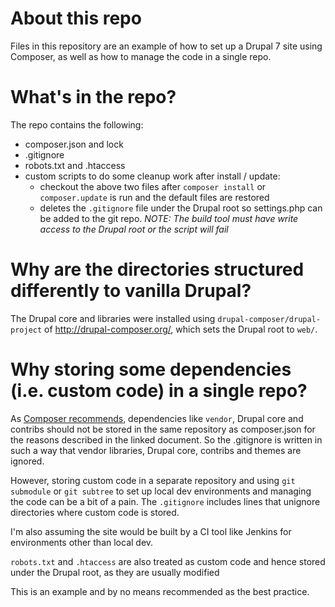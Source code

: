 # About this repo

Files in this repository are an example of how to set up a Drupal 7 site using Composer, as well as how to manage the code in a single repo.

# What's in the repo?
The repo contains the following:
* composer.json and lock
* .gitignore
* robots.txt and .htaccess
* custom scripts to do some cleanup work after install / update:
  * checkout the above two files after ```composer install``` or ```composer.update``` is run and the default files are restored
  * deletes the ```.gitignore``` file under the Drupal root so settings.php can be added to the git repo. _NOTE: The build tool must have write access to the Drupal root or the script will fail_

# Why are the directories structured differently to vanilla Drupal?
The Drupal core and libraries were installed using ```drupal-composer/drupal-project``` of http://drupal-composer.org/, which sets the Drupal root to ```web/```.

# Why storing some dependencies (i.e. custom code) in a single repo?
As [Composer recommends](https://getcomposer.org/doc/faqs/should-i-commit-the-dependencies-in-my-vendor-directory.md), dependencies like ```vendor```, Drupal core and contribs should not be stored in the same repository as composer.json for the reasons described in the linked document. So the .gitignore is written in such a way that vendor libraries, Drupal core, contribs and themes are ignored.

However, storing custom code in a separate repository and using ```git submodule``` or ```git subtree``` to set up local dev environments and managing the code can be a bit of a pain. The ```.gitignore``` includes lines that unignore directories where custom code is stored.

I'm also assuming the site would be built by a CI tool like Jenkins for environments other than local dev.

```robots.txt``` and ```.htaccess``` are also treated as custom code and hence stored under the Drupal root, as they are usually modified

This is an example and by no means recommended as the best practice.
